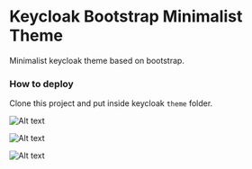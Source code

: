 # Keycloak Bootstrap Minimalist Theme
Minimalist keycloak theme based on bootstrap.

### How to deploy
Clone this project and put inside keycloak ```theme``` folder.

![Alt text](login/resources/img/screenshots/screenshot1.png?raw=true "Screenshot 1")



![Alt text](login/resources/img/screenshots/screenshot2.png?raw=true "Screenshot 2")



![Alt text](login/resources/img/screenshots/screenshot3.png?raw=true "Screenshot 3")
